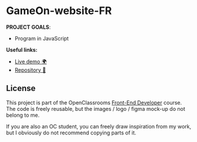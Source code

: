 # GameOn-website-FR


**PROJECT GOALS**:

- Program in JavaScript

**Useful links:**

- [Live demo 🌍](https://benjaminlesne.github.io/GameOn-website-FR/)
- [Repository 📖](https://github.com/BenjaminLesne/GameOn-website-FR)

## License

This project is part of the OpenClassrooms [Front-End Developer](https://openclassrooms.com/fr/paths/314-developpeur-front-end) course. The code is freely reusable, but the images / logo / figma mock-up do not belong to me.

If you are also an OC student, you can freely draw inspiration from my work, but I obviously do not recommend copying parts of it.
